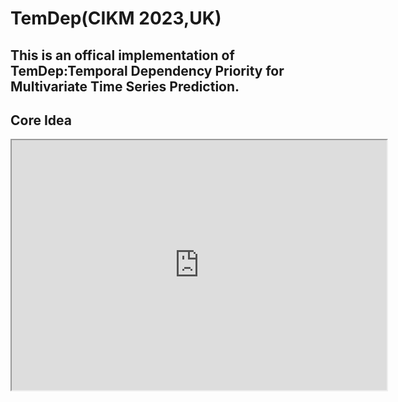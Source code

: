 # TemDep(CIKM 2023,UK)

## This is an offical implementation of TemDep:**Temporal Dependency Priority for Multivariate Time Series Prediction.**

## Core Idea
<iframe src="https://github.com/zivgogogo/TemDep/blob/main/fig/motivation.png" width="600" height="400"></iframe>


